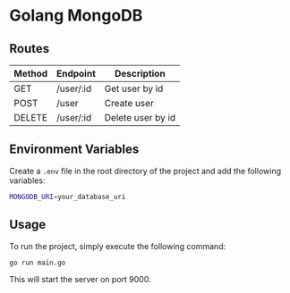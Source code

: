 # Golang MongoDB

## Routes

| Method | Endpoint | Description |
| ------ | -------- | ----------- |
| GET    | /user/:id | Get user by id |
| POST   | /user | Create user |
| DELETE | /user/:id | Delete user by id |

## Environment Variables

Create a `.env` file in the root directory of the project and add the following variables:

```bash
MONGODB_URI=your_database_uri
```

## Usage

To run the project, simply execute the following command:

```bash
go run main.go
```

This will start the server on port 9000.
